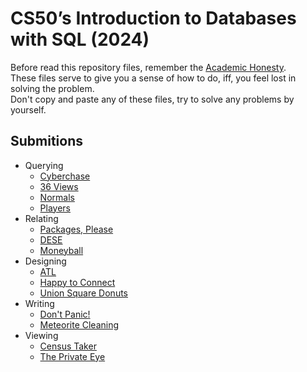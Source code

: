 # CS50’s Introduction to Databases with SQL (2024)

Before read this repository files, remember the [Academic Honesty](https://cs50.harvard.edu/x/honesty/).\
These files serve to give you a sense of how to do, iff, you feel lost in solving the problem.\
Don't copy and paste any of these files, try to solve any problems by yourself.

## Submitions

* Querying
  * [Cyberchase](week0/cyberchase)
  * [36 Views](week0/views)
  * [Normals](week0/normals)
  * [Players](week0/players)
* Relating
  * [Packages, Please](week1/packages)
  * [DESE](week1/dese)
  * [Moneyball](week1/moneyball)
* Designing
  * [ATL](week2/atl)
  * [Happy to Connect](week2/connect)
  * [Union Square Donuts](week2/donuts)
* Writing
  * [Don't Panic!](week3/dont-panic)
  * [Meteorite Cleaning](week3/meteorites)
* Viewing
  * [Census Taker](week3/census)
  * [The Private Eye](week3/private)

